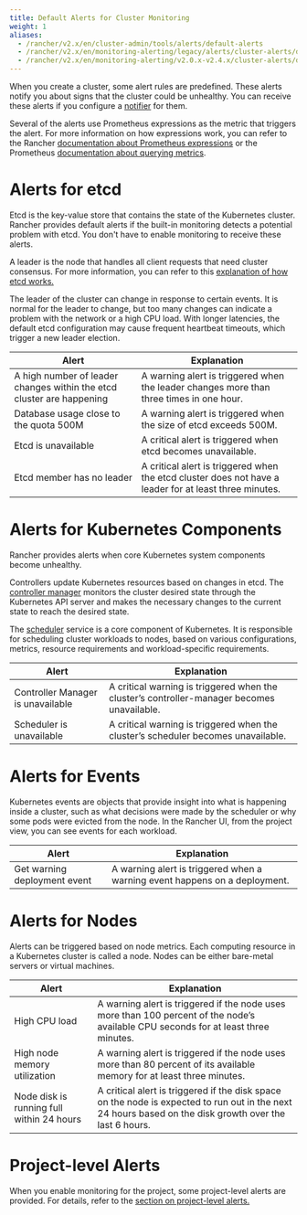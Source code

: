 ```yaml
---
title: Default Alerts for Cluster Monitoring
weight: 1
aliases:
  - /rancher/v2.x/en/cluster-admin/tools/alerts/default-alerts
  - /rancher/v2.x/en/monitoring-alerting/legacy/alerts/cluster-alerts/default-alerts
  - /rancher/v2.x/en/monitoring-alerting/v2.0.x-v2.4.x/cluster-alerts/default-alerts
---
```


When you create a cluster, some alert rules are predefined. These alerts notify you about signs that the cluster could be unhealthy. You can receive these alerts if you configure a [notifier]({{<baseurl>}}/rancher/v2.x/en/cluster-admin/tools/notifiers) for them.

Several of the alerts use Prometheus expressions as the metric that triggers the alert. For more information on how expressions work, you can refer to the Rancher [documentation about Prometheus expressions]({{<baseurl>}}/rancher/v2.x/en/monitoring-alerting/legacy/monitoring/cluster-monitoring/expression/) or the Prometheus [documentation about querying metrics](https://prometheus.io/docs/prometheus/latest/querying/basics/).

# Alerts for etcd
Etcd is the key-value store that contains the state of the Kubernetes cluster. Rancher provides default alerts if the built-in monitoring detects a potential problem with etcd. You don't have to enable monitoring to receive these alerts.

A leader is the node that handles all client requests that need cluster consensus. For more information, you can refer to this [explanation of how etcd works.](https://rancher.com/blog/2019/2019-01-29-what-is-etcd/#how-does-etcd-work)

The leader of the cluster can change in response to certain events. It is normal for the leader to change, but too many changes can indicate a problem with the network or a high CPU load. With longer latencies, the default etcd configuration may cause frequent heartbeat timeouts, which trigger a new leader election.

| Alert | Explanation |
|-------|-------------|
| A high number of leader changes within the etcd cluster are happening | A warning alert is triggered when the leader changes more than three times in one hour. |
| Database usage close to the quota 500M | A warning alert is triggered when the size of etcd exceeds 500M.|
| Etcd is unavailable | A critical alert is triggered when etcd becomes unavailable. |
| Etcd member has no leader | A critical alert is triggered when the etcd cluster does not have a leader for at least three minutes. |


# Alerts for Kubernetes Components
Rancher provides alerts when core Kubernetes system components become unhealthy.

Controllers update Kubernetes resources based on changes in etcd. The [controller manager](https://kubernetes.io/docs/reference/command-line-tools-reference/kube-controller-manager/) monitors the cluster desired state through the Kubernetes API server and makes the necessary changes to the current state to reach the desired state.

The [scheduler](https://kubernetes.io/docs/reference/command-line-tools-reference/kube-scheduler/) service is a core component of Kubernetes. It is responsible for scheduling cluster workloads to nodes, based on various configurations, metrics, resource requirements and workload-specific requirements.

| Alert | Explanation |
|-------|-------------|
| Controller Manager is unavailable |  A critical warning is triggered when the cluster’s controller-manager becomes unavailable. |
| Scheduler is unavailable | A critical warning is triggered when the cluster’s scheduler becomes unavailable. |


# Alerts for Events
Kubernetes events are objects that provide insight into what is happening inside a cluster, such as what decisions were made by the scheduler or why some pods were evicted from the node. In the Rancher UI, from the project view, you can see events for each workload.

| Alert | Explanation |
|-------|-------------|
| Get warning deployment event | A warning alert is triggered when a warning event happens on a deployment. |


# Alerts for Nodes
Alerts can be triggered based on node metrics. Each computing resource in a Kubernetes cluster is called a node. Nodes can be either bare-metal servers or virtual machines.

| Alert | Explanation |
|-------|-------------|
| High CPU load | A warning alert is triggered if the node uses more than 100 percent of the node’s available CPU seconds for at least three minutes. |
| High node memory utilization | A warning alert is triggered if the node uses more than 80 percent of its available memory for at least three minutes. |
| Node disk is running full within 24 hours | A critical alert is triggered if the disk space on the node is expected to run out in the next 24 hours based on the disk growth over the last 6 hours. |

# Project-level Alerts
When you enable monitoring for the project, some project-level alerts are provided. For details, refer to the [section on project-level alerts.]({{<baseurl>}}/rancher/v2.x/en/project-admin/tools/alerts/)
